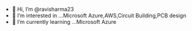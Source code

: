 - 👋 Hi, I’m @ravisharma23
- 👀 I’m interested in ...Microsoft Azure,AWS,Circuit Building,PCB design
- 🌱 I’m currently learning ...Microsoft Azure
<!---
ravisharma23/ravisharma23 is a ✨ special ✨ repository because its `README.md` (this file) appears on your GitHub profile.
You can click the Preview link to take a look at your changes.
--->
